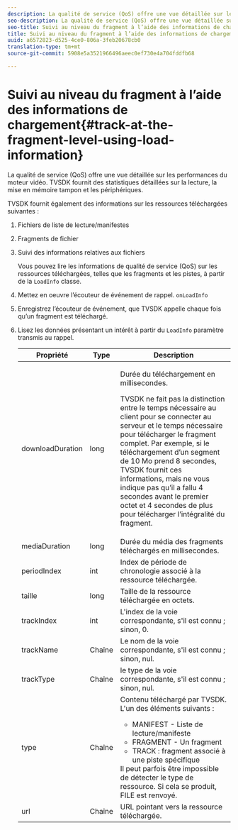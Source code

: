 ```yaml
---
description: La qualité de service (QoS) offre une vue détaillée sur les performances du moteur vidéo. TVSDK fournit des statistiques détaillées sur la lecture, la mise en mémoire tampon et les périphériques.
seo-description: La qualité de service (QoS) offre une vue détaillée sur les performances du moteur vidéo. TVSDK fournit des statistiques détaillées sur la lecture, la mise en mémoire tampon et les périphériques.
seo-title: Suivi au niveau du fragment à l’aide des informations de chargement
title: Suivi au niveau du fragment à l’aide des informations de chargement
uuid: a6572823-d525-4ce0-806a-3feb20678cb0
translation-type: tm+mt
source-git-commit: 5908e5a3521966496aeec0ef730e4a704fddfb68

---
```



# Suivi au niveau du fragment à l’aide des informations de chargement{#track-at-the-fragment-level-using-load-information}

La qualité de service (QoS) offre une vue détaillée sur les performances du moteur vidéo. TVSDK fournit des statistiques détaillées sur la lecture, la mise en mémoire tampon et les périphériques.

TVSDK fournit également des informations sur les ressources téléchargées suivantes :

1. Fichiers de liste de lecture/manifestes
1. Fragments de fichier
1. Suivi des informations relatives aux fichiers

   Vous pouvez lire les informations de qualité de service (QoS) sur les ressources téléchargées, telles que les fragments et les pistes, à partir de la `LoadInfo` classe.

1. Mettez en oeuvre l’écouteur de événement de rappel. `onLoadInfo`
1. Enregistrez l’écouteur de événement, que TVSDK appelle chaque fois qu’un fragment est téléchargé.
1. Lisez les données présentant un intérêt à partir du `LoadInfo` paramètre transmis au rappel.

   <table id="table_06BD536A23AB4A73B510998426BAE143"> 
    <thead> 
      <tr> 
      <th colname="col01" class="entry"> Propriété </th> 
      <th colname="col1" class="entry"> Type </th> 
      <th colname="col2" class="entry"> Description </th> 
      </tr> 
    </thead>
    <tbody> 
      <tr> 
      <td colname="col01"> <span class="codeph"> downloadDuration </span> </td> 
      <td colname="col1"> <span class="codeph"> long </span> </td> 
      <td colname="col2"> <p>Durée du téléchargement en millisecondes. </p> <p>TVSDK ne fait pas la distinction entre le temps nécessaire au client pour se connecter au serveur et le temps nécessaire pour télécharger le fragment complet. Par exemple, si le téléchargement d’un segment de 10 Mo prend 8 secondes, TVSDK fournit ces informations, mais ne vous indique pas qu’il a fallu 4 secondes avant le premier octet et 4 secondes de plus pour télécharger l’intégralité du fragment. </p> </td> 
      </tr> 
      <tr> 
      <td colname="col01"> <span class="codeph"> mediaDuration </span> </td> 
      <td colname="col1"> <span class="codeph"> long </span> </td> 
      <td colname="col2"> Durée du média des fragments téléchargés en millisecondes. </td> 
      </tr> 
      <tr> 
      <td colname="col01"> <span class="codeph"> periodIndex </span> </td> 
      <td colname="col1"> <span class="codeph"> int </span> </td> 
      <td colname="col2"> Index de période de chronologie associé à la ressource téléchargée. </td> 
      </tr> 
      <tr> 
      <td colname="col01"> <span class="codeph"> taille </span> </td> 
      <td colname="col1"> <span class="codeph"> long </span> </td> 
      <td colname="col2"> Taille de la ressource téléchargée en octets. </td> 
      </tr> 
      <tr> 
      <td colname="col01"> <span class="codeph"> trackIndex </span> </td> 
      <td colname="col1"> <span class="codeph"> int </span> </td> 
      <td colname="col2"> L'index de la voie correspondante, s'il est connu ; sinon, 0. </td> 
      </tr> 
      <tr> 
      <td colname="col01"> <span class="codeph"> trackName </span> </td> 
      <td colname="col1"> <span class="codeph"> Chaîne </span> </td> 
      <td colname="col2"> Le nom de la voie correspondante, s'il est connu ; sinon, nul. </td> 
      </tr> 
      <tr> 
      <td colname="col01"> <span class="codeph"> trackType </span> </td> 
      <td colname="col1"> <span class="codeph"> Chaîne </span> </td> 
      <td colname="col2"> le type de la voie correspondante, s'il est connu ; sinon, nul. </td> 
      </tr> 
      <tr> 
      <td colname="col01"> <span class="codeph"> type </span> </td> 
      <td colname="col1"> <span class="codeph"> Chaîne </span> </td> 
      <td colname="col2"> Contenu téléchargé par TVSDK. L'un des éléments suivants : 
      <ul id="ul_9C3BDEBD878544DA95C7FF81114F9B5C"> 
      <li id="li_A093552B492A44FD8B30785E465F6886">MANIFEST - Liste de lecture/manifeste </li> 
      <li id="li_DEF9AC71AA564F9BB4C5D4E834432EE5">FRAGMENT - Un fragment </li> 
      <li id="li_57821F47B6F04CD38570BCE6447A01B8">TRACK : fragment associé à une piste spécifique </li> 
      </ul> Il peut parfois être impossible de détecter le type de ressource. Si cela se produit, FILE est renvoyé. </td> 
      </tr> 
      <tr> 
      <td colname="col01"> <span class="codeph"> url </span> </td> 
      <td colname="col1"> <span class="codeph"> Chaîne </span> </td> 
      <td colname="col2"> URL pointant vers la ressource téléchargée. </td> 
      </tr> 
    </tbody> 
   </table>
